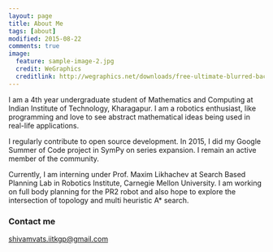 ```yaml
---
layout: page
title: About Me
tags: [about]
modified: 2015-08-22
comments: true
image:
  feature: sample-image-2.jpg
  credit: WeGraphics
  creditlink: http://wegraphics.net/downloads/free-ultimate-blurred-background-pack/
---
```


I am a 4th year undergraduate student of Mathematics and Computing at Indian
Institute of Technology, Kharagapur. I am a robotics enthusiast, like
programming and love to see abstract mathematical ideas being used in real-life
applications.

I regularly contribute to open source development. In 2015, I did my Google Summer of
Code project in SymPy on series expansion. I remain an active member of the
community.

Currently, I am interning under Prof. Maxim Likhachev at Search Based Planning
Lab in Robotics Institute, Carnegie Mellon University. I am working on full body
planning for the PR2 robot and also hope to explore the intersection of topology
and multi heuristic A* search.
### Contact me

[shivamvats.iitkgp@gmail.com](mailto:shivamvats.iitkgp@gmail.com)
